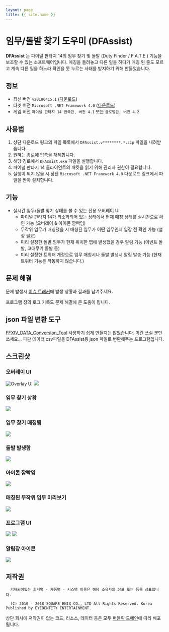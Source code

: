 ```yaml
---
layout: page
title: {{ site.name }}
---
```


# 임무/돌발 찾기 도우미 (DFAssist)
**DFAssist** 는 파이널 판타지 14의 임무 찾기 및 돌발 (Duty Finder / F.A.T.E.) 기능을 보조할 수 있는 소프트웨어입니다.
매칭을 돌려놓고 다른 일을 하다가 매칭 된 줄도 모르고 계속 다른 일을 하느라 확인을 못 누르는 사태를 방지하기 위해 만들었습니다.

## 정보
- 최신 버전 ```v20180415.1``` ([다운로드](https://github.com/jaehyuk-lee/DFAssist/releases/latest))
- 타겟 버전 ```Microsoft .NET Framework 4.0``` ([다운로드](https://www.microsoft.com/ko-kr/download/details.aspx?id=17851))
- 게임 버전 ```파이널 판타지 14 한국판, 버전 4.1``` 또는 ```글로벌판, 버전 4.2```

## 사용법
1. 상단 다운로드 링크의 파일 목록에서 ``DFAssist.v********.*.zip`` 파일을 내려받습니다.
2. 원하는 경로에 압축을 해제합니다.
3. 해당 경로에서 ``DFAssist.exe`` 파일을 실행합니다.
4. 파이널 판타지 14 클라이언트의 패킷을 읽기 위해 관리자 권한이 필요합니다.
5. 실행이 되지 않을 시 상단 ``Microsoft .NET Framework 4.0`` 다운로드 링크에서 파일을 받아 설치합니다.

## 기능
- 실시간 임무/돌발 찾기 상태를 볼 수 있는 전용 오버레이 UI
  - 파이널 판타지 14가 최소화되어 있는 상태에서 현재 매칭 상태를 실시간으로 확인 가능 (오버레이 & 아이콘 깜빡임)
  - 무작위 임무가 매칭됐을 시 매칭된 임무가 어떤 임무인지 입장 전 확인 가능 (설정 필요)
  - 미리 설정한 돌발 임무가 현재 위치한 맵에 발생했을 경우 알림 가능 (이벤트 돌발, 고대무기 돌발 등)
  - 미리 설정한 트위터 계정으로 임무 매칭시나 돌발 발생시 알림 발송 가능 (현재 트위터 기능은 작동하지 않습니다.)

## 문제 해결
문제 발생시 [이슈 트래커](https://github.com/jaehyuk-lee/DFAssist/issues)에 발생 상황과 결과를 남겨주세요.

프로그램 창의 로그 기록도 문제 해결에 큰 도움이 됩니다.

## json 파일 변환 도구
[FFXIV_DATA_Conversion_Tool](https://github.com/Jaehyuk-Lee/FFXIV_DATA_Conversion_Tool/releases)
사용하기 쉽게 만들지는 않았습니다. 이건 쓰실 분만 쓰세요... 파판 데이터 csv파일을 DFAssist용 json 파일로 변환해주는 프로그램입니다.

## 스크린샷

### 오버레이 UI
![Overlay UI](https://i.imgur.com/US7qpwX.png)
![](https://i.imgur.com/Dd8xCqh.png)

### 임무 찾기 상황
![](https://i.imgur.com/VNWOUyh.png)

### 임무 찾기 매칭됨
![](https://i.imgur.com/GeU5i23.gif)

### 돌발 발생함
![](https://i.imgur.com/d2c2nc1.gif)

### 아이콘 깜빡임
![](https://i.imgur.com/ndNAFZ8.gif)

### 매칭된 무작위 임무 미리보기
![](https://i.imgur.com/Up0iXSM.png)

### 프로그램 UI
![](https://i.imgur.com/61dtKcW.png)
![](https://i.imgur.com/QtgLB2E.png)

### 알림창 아이콘
![](https://i.imgur.com/1zDkoDS.png)

## 저작권
```
  기재되어있는 회사명 · 제품명 · 시스템 이름은 해당 소유자의 상표 또는 등록 상표입니다.

  (C) 2010 - 2018 SQUARE ENIX CO., LTD All Rights Reserved. Korea Published by EYEDENTITY ENTERTAINMENT.
```
상단 회사에 저작권이 없는 코드, 리소스, 데이터 등은 모두
[퍼블릭 도메인](https://ko.wikipedia.org/wiki/%ED%8D%BC%EB%B8%94%EB%A6%AD_%EB%8F%84%EB%A9%94%EC%9D%B8)에 따라 배포됩니다.
